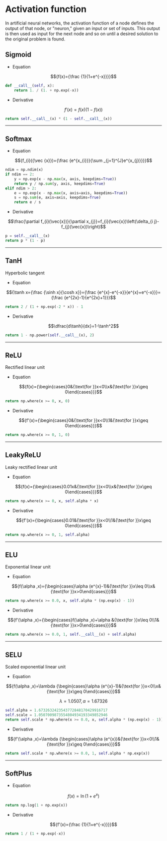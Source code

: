 # Activation function
In artificial neural networks, the activation function of a node defines the output of that node, or "neuron," given an input or set of inputs. This output is then used as input for the next node and so on until a desired solution to the original problem is found.

## Sigmoid

* Equation

$${f(x)={\frac {1}{1+e^{-x}}}}$$

```python
def __call__(self, x):
    return 1. / (1. + np.exp(-x))
```

* Derivative

$${f'(x)=f(x)(1-f(x))}$$

```python
return self.__call__(x) * (1 - self.__call__(x))
```

---

## Softmax

* Equation

$${f_{i}({\vec {x}})={\frac {e^{x_{i}}}{\sum _{j=1}^{J}e^{x_{j}}}}}$$

```python
ndim = np.ndim(x)
if ndim == 2:
    y = np.exp(x - np.max(x, axis, keepdims=True))
    return y / np.sum(y, axis, keepdims=True)
elif ndim > 2:
    e = np.exp(x - np.max(x, axis=axis, keepdims=True))
    s = np.sum(e, axis=axis, keepdims=True)
    return e / s
```

* Derivative

$$\frac{\partial f_{i}(\vec{x})}{\partial x_{j}}=f_{i}(\vec{x})\left(\delta_{i j}-f_{j}(\vec{x})\right)$$


```python
p = self.__call__(x)
return p * (1 - p)
```

---

## TanH

Hyperbolic tangent

* Equation

$${\tanh x={\frac {\sinh x}{\cosh x}}={\frac {e^{x}-e^{-x}}{e^{x}+e^{-x}}}={\frac {e^{2x}-1}{e^{2x}+1}}}$$

```python
return 2 / (1 + np.exp(-2 * x)) - 1
```

* Derivative

$$\dfrac{d\tanh}{dx}=1-\tanh^2$$

```python
return 1 - np.power(self.__call__(x), 2)
```

---

## ReLU
Rectified linear unit

* Equation

$${f(x)={\begin{cases}0&{\text{for }}x<0\\x&{\text{for }}x\geq 0\end{cases}}}$$

```python
return np.where(x >= 0, x, 0)
```

* Derivative

$${f'(x)={\begin{cases}0&{\text{for }}x<0\\1&{\text{for }}x\geq 0\end{cases}}}$$

```python
return np.where(x >= 0, 1, 0)
```

---

## LeakyReLU

Leaky rectified linear unit

* Equation

$${f(x)={\begin{cases}0.01x&{\text{for }}x<0\\x&{\text{for }}x\geq 0\end{cases}}}$$

```python
return np.where(x >= 0, x, self.alpha * x)
```

* Derivative

$${f'(x)={\begin{cases}0.01&{\text{for }}x<0\\1&{\text{for }}x\geq 0\end{cases}}}$$

```python
return np.where(x >= 0, 1, self.alpha)
```

---

## ELU
Exponential linear unit

* Equation

$${f(\alpha ,x)={\begin{cases}\alpha (e^{x}-1)&{\text{for }}x\leq 0\\x&{\text{for }}x>0\end{cases}}}$$

```python
return np.where(x >= 0.0, x, self.alpha * (np.exp(x) - 1))
```

* Derivative

$${f'(\alpha ,x)={\begin{cases}f(\alpha ,x)+\alpha &{\text{for }}x\leq 0\\1&{\text{for }}x>0\end{cases}}}$$

```python
return np.where(x >= 0.0, 1, self.__call__(x) + self.alpha)
```

---

## SELU

Scaled exponential linear unit

* Equation

$${f(\alpha ,x)=\lambda {\begin{cases}\alpha (e^{x}-1)&{\text{for }}x<0\\x&{\text{for }}x\geq 0\end{cases}}}$$

$$\lambda =1.0507, \alpha =1.67326$$

```python
self.alpha = 1.6732632423543772848170429916717
self.scale = 1.0507009873554804934193349852946
return self.scale * np.where(x >= 0.0, x, self.alpha * (np.exp(x) - 1))
```

* Derivative

$${f'(\alpha ,x)=\lambda {\begin{cases}\alpha (e^{x})&{\text{for }}x<0\\1&{\text{for }}x\geq 0\end{cases}}}$$

```python
return self.scale * np.where(x >= 0.0, 1, self.alpha * np.exp(x))
```

---

## SoftPlus

* Equation

$$f(x)=\ln \left(1+e^{x}\right)$$

```python
return np.log(1 + np.exp(x))
```

* Derivative

$${f'(x)={\frac {1}{1+e^{-x}}}}$$

```python
return 1 / (1 + np.exp(-x))
```